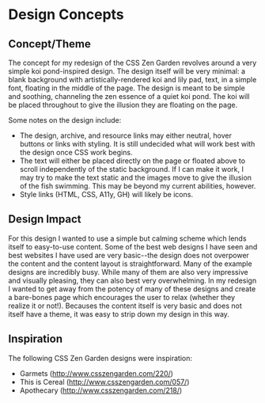 # Design Concepts

## Concept/Theme
The concept for my redesign of the CSS Zen Garden revolves around a very simple koi pond-inspired design. The design itself will be 
very minimal: a blank background with artistically-rendered koi and lily pad, text, in a simple font, floating in the middle of the page. 
The design is meant to be simple and soothing, channeling the zen essence of a quiet koi pond. The koi will be placed throughout to 
give the illusion they are floating on the page. 

Some notes on the design include: 
+ The design, archive, and resource links may either neutral, hover buttons or links with styling. It is still undecided what
will work best with the design once CSS work begins.  
+ The text will either be placed directly on the page or floated above to scroll independently of the static background. If I can make
it work, I may try to make the text static and the images move to give the illusion of the fish swimming. This may be beyond my current 
abilities, however. 
+ Style links (HTML, CSS, A11y, GH) will likely be icons.

## Design Impact
For this design I wanted to use a simple but calming scheme which lends itself to easy-to-use content. Some of the best web 
designs I have seen and best websites I have used are very basic--the design does not overpower the content and the content layout 
is straightforward. Many of the example designs are incredibly busy. While many of them are also very impressive and visually pleasing,
they can also best very overwhelming. In my redesign I wanted to get away from the potency of many of these designs and create a 
bare-bones page which encourages the user to relax (whether they realize it or not!). Becauses the content itself is very basic and 
does not itself have a theme, it was easy to strip down my design in this way. 

## Inspiration
The following CSS Zen Garden designs were inspiration:
+ Garmets (http://www.csszengarden.com/220/) 
+ This is Cereal (http://www.csszengarden.com/057/)
+ Apothecary (http://www.csszengarden.com/218/)

